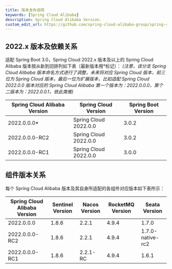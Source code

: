 ```yaml
---
title: 版本发布说明
keywords: [Spring Cloud Alibaba]
description: Spring Cloud Alibaba Version.
custom_edit_url: https://github.com/spring-cloud-alibaba-group/spring-cloud-alibaba-group.github.io/blob/main/i18n/zh-cn/docusaurus-plugin-content-docs/current/overview/terminology.md
---
```


## 2022.x 版本及依赖关系

适配 Spring Boot 3.0，Spring Cloud 2022.x 版本及以上的 Spring Cloud Alibaba 版本按从新到旧排列如下表（最新版本用\*标记）： _(注意，该分支 Spring Cloud Alibaba 版本命名方式进行了调整，未来将对应 Spring Cloud 版本，前三位为 Spring Cloud 版本，最后一位为扩展版本，比如适配 Spring Cloud 2022.0.0 版本对应的 Spring Cloud Alibaba 第一个版本为：2022.0.0.0，第个二版本为：2022.0.0.1，依此类推)_

| Spring Cloud Alibaba Version | Spring Cloud Version  | Spring Boot Version |
| ---------------------------- | --------------------- | ------------------- |
| 2022.0.0.0\*                 | Spring Cloud 2022.0.0 | 3.0.2               |
| 2022.0.0.0-RC2               | Spring Cloud 2022.0.0 | 3.0.2               |
| 2022.0.0.0-RC1               | Spring Cloud 2022.0.0 | 3.0.0               |


## 组件版本关系

每个 Spring Cloud Alibaba 版本及其自身所适配的各组件对应版本如下表所示：

| Spring Cloud Alibaba Version                              | Sentinel Version | Nacos Version | RocketMQ Version | Seata Version    |
| --------------------------------------------------------- | ---------------- | ------------- | ---------------- | ---------------- |
| 2022.0.0.0                                                | 1.8.6            | 2.2.1         | 4.9.4            | 1.7.0            |
| 2022.0.0.0-RC2                                            | 1.8.6            | 2.2.1         | 4.9.4            | 1.7.0-native-rc2 |
| 2022.0.0.0-RC1                                            | 1.8.6            | 2.2.1-RC      | 4.9.4            | 1.6.1            |
